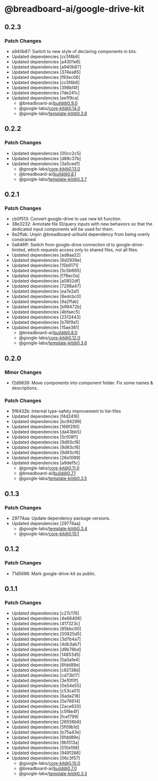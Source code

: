 # @breadboard-ai/google-drive-kit

## 0.2.3

### Patch Changes

- a940b87: Switch to new style of declaring components in kits.
- Updated dependencies [cc5f4b6]
- Updated dependencies [a4301e6]
- Updated dependencies [a940b87]
- Updated dependencies [374ea85]
- Updated dependencies [f93ec06]
- Updated dependencies [cc5f4b6]
- Updated dependencies [398bf4f]
- Updated dependencies [7de241c]
- Updated dependencies [ee1f9ca]
  - @breadboard-ai/build@0.9.0
  - @google-labs/core-kit@0.14.0
  - @google-labs/template-kit@0.3.8

## 0.2.2

### Patch Changes

- Updated dependencies [00cc2c5]
- Updated dependencies [d88c37b]
- Updated dependencies [3a5ced1]
  - @google-labs/core-kit@0.13.0
  - @breadboard-ai/build@0.8.1
  - @google-labs/template-kit@0.3.7

## 0.2.1

### Patch Changes

- cb0f513: Convert google-drive to use new kit function.
- 38e3232: Annotate file ID/query inputs with new behaviors so that the dedicated input components will be used for them.
- 9a2ffab: Unpin @breadboard-ai/build dependency from being overly constrained
- 0a846ff: Switch from google-drive connection id to google-drive-limited, which requests access only to shared files, not all files.
- Updated dependencies [ad8aa22]
- Updated dependencies [6d2939e]
- Updated dependencies [15b6171]
- Updated dependencies [5c5b665]
- Updated dependencies [f78ec0a]
- Updated dependencies [a0852df]
- Updated dependencies [7298a47]
- Updated dependencies [ea7e2a1]
- Updated dependencies [8edcbc0]
- Updated dependencies [9a2ffab]
- Updated dependencies [b99472b]
- Updated dependencies [4bfaec5]
- Updated dependencies [2312443]
- Updated dependencies [b76f9a1]
- Updated dependencies [15ae381]
  - @breadboard-ai/build@0.8.0
  - @google-labs/core-kit@0.12.0
  - @google-labs/template-kit@0.3.6

## 0.2.0

### Minor Changes

- f2d9839: Move components into component folder. Fix some names & descriptions..

### Patch Changes

- 5f6432b: Internal type-safety improvement to list-files
- Updated dependencies [f4d2416]
- Updated dependencies [bc94299]
- Updated dependencies [166f290]
- Updated dependencies [da43bb5]
- Updated dependencies [5cf08f1]
- Updated dependencies [9d93cf8]
- Updated dependencies [9d93cf8]
- Updated dependencies [9d93cf8]
- Updated dependencies [26e1099]
- Updated dependencies [a9def5c]
  - @google-labs/core-kit@0.11.0
  - @breadboard-ai/build@0.7.1
  - @google-labs/template-kit@0.3.5

## 0.1.3

### Patch Changes

- 29774aa: Update dependency package versions.
- Updated dependencies [29774aa]
  - @google-labs/template-kit@0.3.4
  - @google-labs/core-kit@0.10.1

## 0.1.2

### Patch Changes

- 71d5696: Mark google-drive-kit as public.

## 0.1.1

### Patch Changes

- Updated dependencies [c27c176]
- Updated dependencies [4e66406]
- Updated dependencies [417323c]
- Updated dependencies [85bbc00]
- Updated dependencies [00825d5]
- Updated dependencies [3d7b4a7]
- Updated dependencies [4db3ab7]
- Updated dependencies [d9b76bd]
- Updated dependencies [14853d5]
- Updated dependencies [5a0afe4]
- Updated dependencies [6fdd89e]
- Updated dependencies [c82138d]
- Updated dependencies [cd73b17]
- Updated dependencies [3e10f0f]
- Updated dependencies [0e54e55]
- Updated dependencies [c53ca01]
- Updated dependencies [6ada218]
- Updated dependencies [0e76614]
- Updated dependencies [2ace620]
- Updated dependencies [c5f8e4f]
- Updated dependencies [fcef799]
- Updated dependencies [26556b6]
- Updated dependencies [5f09b1d]
- Updated dependencies [b75a43e]
- Updated dependencies [6fdd89e]
- Updated dependencies [9b1513a]
- Updated dependencies [510e198]
- Updated dependencies [9491266]
- Updated dependencies [06c3f57]
  - @google-labs/core-kit@0.10.0
  - @breadboard-ai/build@0.7.0
  - @google-labs/template-kit@0.3.3
